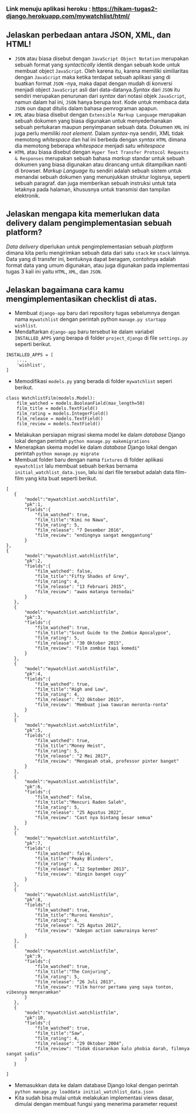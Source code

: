 ### Link menuju aplikasi heroku : https://hikam-tugas2-django.herokuapp.com/mywatchlist/html/

## Jelaskan perbedaan antara JSON, XML, dan HTML!
- `JSON` atau biasa disebut dengan `JavaScript Object Notation` merupakan sebuah format yang *syntactically* identik dengan sebuah kode untuk membuat object `JavaScript`. Oleh karena itu, karena memiliki similiaritas dengan `JavaScript` maka ketika terdapat sebuah aplikasi yang di buatkan format `JSON` -nya, maka dapat dengan mudah di konversi menjadi object `JavaScript` asli dari data-datanya.*Syntax* dari `JSON` itu sendiri merupakan penurunan dari *syntax* dari notasi objek `JavaScript`, namun dalam hal ini, `JSON` hanya berupa *text*. Kode untuk membaca data `JSON` oun dapat ditulis dalam bahasa pemrograman apapun. 
- `XML` atau biasa disebut dengan `Extensible Markup Language` merupakan sebuah dokumen yang biasa digunakan untuk menyederhanakan sebuah pertukaran maupun penyimpanan sebuah data. Dokumen `XML` ini juga perlu memiliki *root element*. Dalam *syntax*-nya sendiri, XML tidak memotong *whitespace* dan hal ini berbeda dengan *syntax* `HTML` dimana dia memotong beberapa *whitespace* menjadi satu *whitespace*
- `HTML` atau biasa disebut dengan `Hyper Text Transfer Protocol Requests & Responses` merupakan sebuah bahasa *markup* standar untuk sebuah dokumen yang biasa digunakan atau dirancang untuk ditampilkan nanti di browser. *Markup Language* itu sendiri adalah sebuah sistem untuk menandai sebuah dokumen yang menunjukkan struktur logisnya, seperti sebuah paragraf. dan juga memberikan sebuah instruksi untuk tata letaknya pada halaman, khususnya untuk transmisi dan tampilan elektronik.

## Jelaskan mengapa kita memerlukan data delivery dalam pengimplementasian sebuah platform?
*Data delivery* diperlukan untuk pengimplementasian sebuah *platform* dimana kita perlu mengirimkan sebuah data dari satu `stack` ke `stack` lainnya. Data yang di transfer ini, bentuknya dapat beragam, contohnya adalah format data yang umum digunakan, atau juga digunakan pada implementasi tugas 3 kali ini yaitu `HTML`, `XML`, dan `JSON`. 

## Jelaskan bagaimana cara kamu mengimplementasikan checklist di atas.
- Membuat `django-app` baru dari repository tugas sebelumnya dengan nama `mywatchlist` dengan perintah python `manage.py startapp wishlist`.
- Mendaftarkan `django-app` baru tersebut ke dalam variabel `INSTALLED_APPS` yang berapa di folder `project_django` di file `settings.py` seperti berikut.
```
INSTALLED_APPS = [
    ...,
    'wishlist',
]
```
- Memodifikasi `models.py` yang berada di folder `mywatchlist` seperi berikut.
```
class WatchlistFilm(models.Model):
    film_watched = models.BooleanField(max_length=50)
    film_title = models.TextField()
    film_rating = models.IntegerField()
    film_release = models.TextField()
    film_review = models.TextField()
 ```
 - Melakukan persiapan migrasi skema model ke dalam *database* Django lokal dengan perintah `python manage.py makemigrations`
 - Menerapkan skema model ke dalam *database* Django lokal dengan perintah `python manage.py migrate`
 - Membuat folder baru dengan nama `fixtures` di folder aplikasi `mywatchlist` lalu membuat sebuah berkas bernama `initial_watchlist_data.json`, lalu isi dari file tersebut adalah data film-film yang kita buat seperti berikut.
 ```
 [
    {
        "model":"mywatchlist.watchlistfilm",
        "pk":1,
        "fields":{
            "film_watched": true,
            "film_title":"Kimi no Nawa",
            "film_rating": 5,
            "film_release": "7 Desember 2016",
            "film_review": "endingnya sangat menggantung"
        }
},
{
        "model":"mywatchlist.watchlistfilm",
        "pk":2,
        "fields":{
            "film_watched": false,
            "film_title":"Fifty Shades of Grey",
            "film_rating": 4,
            "film_release": "13 Februari 2015",
            "film_review": "awas matanya ternodai"
        }
    },
    {
        "model":"mywatchlist.watchlistfilm",
        "pk":3,
        "fields":{
            "film_watched": true,
            "film_title":"Scout Guide to the Zombie Apocalypse",
            "film_rating": 5,
            "film_release": "30 Oktober 2015",
            "film_review": "Film zombie tapi komedi"
        }
    },
    {
        "model":"mywatchlist.watchlistfilm",
        "pk":4,
        "fields":{
            "film_watched": true,
            "film_title":"High and Low",
            "film_rating": 4,
            "film_release": "22 Oktober 2015",
            "film_review": "Membuat jiwa tawuran meronta-ronta"
        }
    },
    {
        "model":"mywatchlist.watchlistfilm",
        "pk":5,
        "fields":{
            "film_watched": true,
            "film_title":"Money Heist",
            "film_rating": 5,
            "film_release": "2 Mei 2017",
            "film_review": "Mengasah otak, professor pinter banget"
        }
    },
    {
        "model":"mywatchlist.watchlistfilm",
        "pk":6,
        "fields":{
            "film_watched": false,
            "film_title":"Mencuri Raden Saleh",
            "film_rating": 5,
            "film_release": "25 Agustus 2022",
            "film_review": "Cast nya bintang besar semua"
        }
    },
    {
        "model":"mywatchlist.watchlistfilm",
        "pk":7,
        "fields":{
            "film_watched": false,
            "film_title":"Peaky Blinders",
            "film_rating": 4,
            "film_release": "12 September 2013",
            "film_review": "dingin banget cuyy"
        }
    },
    {
        "model":"mywatchlist.watchlistfilm",
        "pk":8,
        "fields":{
            "film_watched": true,
            "film_title":"Ruroni Kenshin",
            "film_rating": 4,
            "film_release": "25 Agutus 2012",
            "film_review": "Adegan action samurainya keren"
        }
    },
    {
        "model":"mywatchlist.watchlistfilm",
        "pk":9,
        "fields":{
            "film_watched": true,
            "film_title":"The Conjuring",
            "film_rating": 5,
            "film_release": "26 Juli 2013",
            "film_review": "Film horror pertama yang saya tonton, vibesnya menyeramkan"
        }
    },
    {
        "model":"mywatchlist.watchlistfilm",
        "pk":10,
        "fields":{
            "film_watched": true,
            "film_title":"Saw",
            "film_rating": 4,
            "film_release": "29 Oktober 2004",
            "film_review": "Tidak disarankan kalo phobia darah, filmnya sangat sadis"
        }
    }
        
]
 ```
 - Memasukkan data ke dalam database Django lokal dengan perintah `python manage.py loaddata initial_watchlist_data.json`
 - Kita sudah bisa mulai untuk melakukan implementasi views dasar, dimulai dengan membuat fungsi yang menerima parameter request
